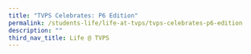 ```yaml
---
title: "TVPS Celebrates: P6 Edition"
permalink: /students-life/life-at-tvps/tvps-celebrates-p6-edition
description: ""
third_nav_title: Life @ TVPS
---
```

